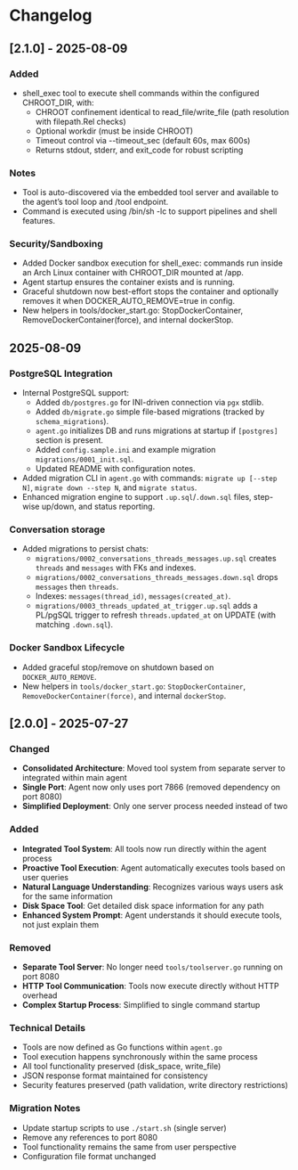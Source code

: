 # Changelog

## [2.1.0] - 2025-08-09

### Added
- shell_exec tool to execute shell commands within the configured CHROOT_DIR, with:
  - CHROOT confinement identical to read_file/write_file (path resolution with filepath.Rel checks)
  - Optional workdir (must be inside CHROOT)
  - Timeout control via --timeout_sec (default 60s, max 600s)
  - Returns stdout, stderr, and exit_code for robust scripting

### Notes
- Tool is auto-discovered via the embedded tool server and available to the agent’s tool loop and /tool endpoint.
- Command is executed using /bin/sh -lc to support pipelines and shell features.

### Security/Sandboxing
- Added Docker sandbox execution for shell_exec: commands run inside an Arch Linux container with CHROOT_DIR mounted at /app.
- Agent startup ensures the container exists and is running.
- Graceful shutdown now best-effort stops the container and optionally removes it when DOCKER_AUTO_REMOVE=true in config.
- New helpers in tools/docker_start.go: StopDockerContainer, RemoveDockerContainer(force), and internal dockerStop.

## 2025-08-09

### PostgreSQL Integration
- Internal PostgreSQL support:
  - Added `db/postgres.go` for INI-driven connection via `pgx` stdlib.
  - Added `db/migrate.go` simple file-based migrations (tracked by `schema_migrations`).
  - `agent.go` initializes DB and runs migrations at startup if `[postgres]` section is present.
  - Added `config.sample.ini` and example migration `migrations/0001_init.sql`.
  - Updated README with configuration notes.
- Added migration CLI in `agent.go` with commands: `migrate up [--step N]`, `migrate down --step N`, and `migrate status`.
- Enhanced migration engine to support `.up.sql`/`.down.sql` files, step-wise up/down, and status reporting.

### Conversation storage
- Added migrations to persist chats:
  - `migrations/0002_conversations_threads_messages.up.sql` creates `threads` and `messages` with FKs and indexes.
  - `migrations/0002_conversations_threads_messages.down.sql` drops `messages` then `threads`.
  - Indexes: `messages(thread_id)`, `messages(created_at)`.
  - `migrations/0003_threads_updated_at_trigger.up.sql` adds a PL/pgSQL trigger to refresh `threads.updated_at` on UPDATE (with matching `.down.sql`).

### Docker Sandbox Lifecycle
- Added graceful stop/remove on shutdown based on `DOCKER_AUTO_REMOVE`.
- New helpers in `tools/docker_start.go`: `StopDockerContainer`, `RemoveDockerContainer(force)`, and internal `dockerStop`.

## [2.0.0] - 2025-07-27

### Changed
- **Consolidated Architecture**: Moved tool system from separate server to integrated within main agent
- **Single Port**: Agent now only uses port 7866 (removed dependency on port 8080)
- **Simplified Deployment**: Only one server process needed instead of two

### Added
- **Integrated Tool System**: All tools now run directly within the agent process
- **Proactive Tool Execution**: Agent automatically executes tools based on user queries
- **Natural Language Understanding**: Recognizes various ways users ask for the same information
- **Disk Space Tool**: Get detailed disk space information for any path
- **Enhanced System Prompt**: Agent understands it should execute tools, not just explain them

### Removed
- **Separate Tool Server**: No longer need `tools/toolserver.go` running on port 8080
- **HTTP Tool Communication**: Tools now execute directly without HTTP overhead
- **Complex Startup Process**: Simplified to single command startup

### Technical Details
- Tools are now defined as Go functions within `agent.go`
- Tool execution happens synchronously within the same process
- All tool functionality preserved (disk_space, write_file)
- JSON response format maintained for consistency
- Security features preserved (path validation, write directory restrictions)

### Migration Notes
- Update startup scripts to use `./start.sh` (single server)
- Remove any references to port 8080
- Tool functionality remains the same from user perspective
- Configuration file format unchanged
